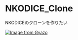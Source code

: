 # NKODICE_Clone
NKODICEのクローンを作りたい

[![Image from Gyazo](https://i.gyazo.com/223942d12d13cebe1b1d04eaaba9cf6d.gif)](https://gyazo.com/223942d12d13cebe1b1d04eaaba9cf6d)
